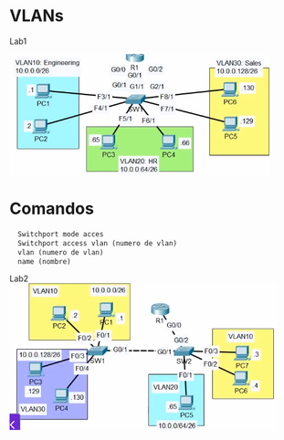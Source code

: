 # VLANs
Lab1

![Lab1](Lab1.PNG)

# Comandos 
```
  Switchport mode acces
  Switchport access vlan (numero de vlan)
  vlan (numero de vlan)
  name (nombre)
```
Lab2
![Lab2](Lab2.PNG)
